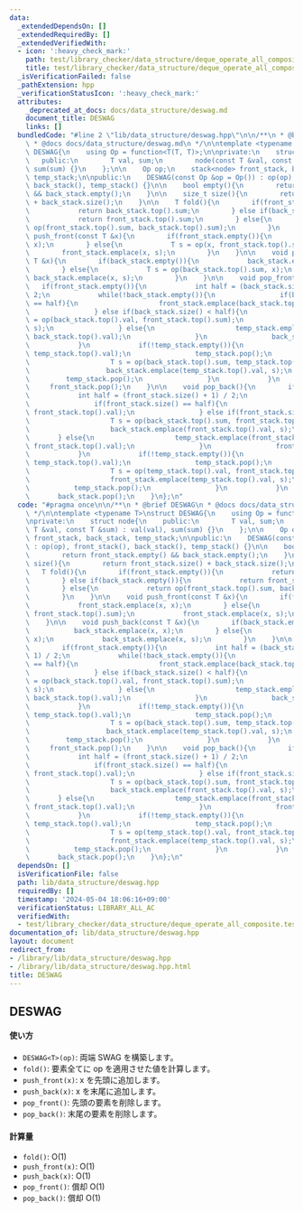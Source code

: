 ```yaml
---
data:
  _extendedDependsOn: []
  _extendedRequiredBy: []
  _extendedVerifiedWith:
  - icon: ':heavy_check_mark:'
    path: test/library_checker/data_structure/deque_operate_all_composite.test.cpp
    title: test/library_checker/data_structure/deque_operate_all_composite.test.cpp
  _isVerificationFailed: false
  _pathExtension: hpp
  _verificationStatusIcon: ':heavy_check_mark:'
  attributes:
    _deprecated_at_docs: docs/data_structure/deswag.md
    document_title: DESWAG
    links: []
  bundledCode: "#line 2 \"lib/data_structure/deswag.hpp\"\n\n/**\n * @brief DESWAG\n\
    \ * @docs docs/data_structure/deswag.md\n */\n\ntemplate <typename T>\nstruct\
    \ DESWAG{\n    using Op = function<T(T, T)>;\n\nprivate:\n    struct node{\n \
    \   public:\n        T val, sum;\n        node(const T &val, const T &sum) : val(val),\
    \ sum(sum) {}\n    };\n\n    Op op;\n    stack<node> front_stack, back_stack,\
    \ temp_stack;\n\npublic:\n    DESWAG(const Op &op = Op()) : op(op), front_stack(),\
    \ back_stack(), temp_stack() {}\n\n    bool empty(){\n        return front_stack.empty()\
    \ && back_stack.empty();\n    }\n\n    size_t size(){\n        return front_stack.size()\
    \ + back_stack.size();\n    }\n\n    T fold(){\n        if(front_stack.empty()){\n\
    \            return back_stack.top().sum;\n        } else if(back_stack.empty()){\n\
    \            return front_stack.top().sum;\n        } else{\n            return\
    \ op(front_stack.top().sum, back_stack.top().sum);\n        }\n    }\n\n    void\
    \ push_front(const T &x){\n        if(front_stack.empty()){\n            front_stack.emplace(x,\
    \ x);\n        } else{\n            T s = op(x, front_stack.top().sum);\n    \
    \        front_stack.emplace(x, s);\n        }\n    }\n\n    void push_back(const\
    \ T &x){\n        if(back_stack.empty()){\n            back_stack.emplace(x, x);\n\
    \        } else{\n            T s = op(back_stack.top().sum, x);\n           \
    \ back_stack.emplace(x, s);\n        }\n    }\n\n    void pop_front(){\n     \
    \   if(front_stack.empty()){\n            int half = (back_stack.size() + 1) /\
    \ 2;\n            while(!back_stack.empty()){\n                if(back_stack.size()\
    \ == half){\n                    front_stack.emplace(back_stack.top().val, back_stack.top().val);\n\
    \                } else if(back_stack.size() < half){\n                    T s\
    \ = op(back_stack.top().val, front_stack.top().sum);\n                    front_stack.emplace(back_stack.top().val,\
    \ s);\n                } else{\n                    temp_stack.emplace(back_stack.top().val,\
    \ back_stack.top().val);\n                }\n                back_stack.pop();\n\
    \            }\n            if(!temp_stack.empty()){\n                back_stack.emplace(temp_stack.top().val,\
    \ temp_stack.top().val);\n                temp_stack.pop();\n                while(!temp_stack.empty()){\n\
    \                    T s = op(back_stack.top().sum, temp_stack.top().val);\n \
    \                   back_stack.emplace(temp_stack.top().val, s);\n           \
    \         temp_stack.pop();\n                }\n            }\n        }\n   \
    \     front_stack.pop();\n    }\n\n    void pop_back(){\n        if(back_stack.empty()){\n\
    \            int half = (front_stack.size() + 1) / 2;\n            while(!front_stack.empty()){\n\
    \                if(front_stack.size() == half){\n                    back_stack.emplace(front_stack.top().val,\
    \ front_stack.top().val);\n                } else if(front_stack.size() < half){\n\
    \                    T s = op(back_stack.top().sum, front_stack.top().val);\n\
    \                    back_stack.emplace(front_stack.top().val, s);\n         \
    \       } else{\n                    temp_stack.emplace(front_stack.top().val,\
    \ front_stack.top().val);\n                }\n                front_stack.pop();\n\
    \            }\n            if(!temp_stack.empty()){\n                front_stack.emplace(temp_stack.top().val,\
    \ temp_stack.top().val);\n                temp_stack.pop();\n                while(!temp_stack.empty()){\n\
    \                    T s = op(temp_stack.top().val, front_stack.top().sum);\n\
    \                    front_stack.emplace(temp_stack.top().val, s);\n         \
    \           temp_stack.pop();\n                }\n            }\n        }\n \
    \       back_stack.pop();\n    }\n};\n"
  code: "#pragma once\n\n/**\n * @brief DESWAG\n * @docs docs/data_structure/deswag.md\n\
    \ */\n\ntemplate <typename T>\nstruct DESWAG{\n    using Op = function<T(T, T)>;\n\
    \nprivate:\n    struct node{\n    public:\n        T val, sum;\n        node(const\
    \ T &val, const T &sum) : val(val), sum(sum) {}\n    };\n\n    Op op;\n    stack<node>\
    \ front_stack, back_stack, temp_stack;\n\npublic:\n    DESWAG(const Op &op = Op())\
    \ : op(op), front_stack(), back_stack(), temp_stack() {}\n\n    bool empty(){\n\
    \        return front_stack.empty() && back_stack.empty();\n    }\n\n    size_t\
    \ size(){\n        return front_stack.size() + back_stack.size();\n    }\n\n \
    \   T fold(){\n        if(front_stack.empty()){\n            return back_stack.top().sum;\n\
    \        } else if(back_stack.empty()){\n            return front_stack.top().sum;\n\
    \        } else{\n            return op(front_stack.top().sum, back_stack.top().sum);\n\
    \        }\n    }\n\n    void push_front(const T &x){\n        if(front_stack.empty()){\n\
    \            front_stack.emplace(x, x);\n        } else{\n            T s = op(x,\
    \ front_stack.top().sum);\n            front_stack.emplace(x, s);\n        }\n\
    \    }\n\n    void push_back(const T &x){\n        if(back_stack.empty()){\n \
    \           back_stack.emplace(x, x);\n        } else{\n            T s = op(back_stack.top().sum,\
    \ x);\n            back_stack.emplace(x, s);\n        }\n    }\n\n    void pop_front(){\n\
    \        if(front_stack.empty()){\n            int half = (back_stack.size() +\
    \ 1) / 2;\n            while(!back_stack.empty()){\n                if(back_stack.size()\
    \ == half){\n                    front_stack.emplace(back_stack.top().val, back_stack.top().val);\n\
    \                } else if(back_stack.size() < half){\n                    T s\
    \ = op(back_stack.top().val, front_stack.top().sum);\n                    front_stack.emplace(back_stack.top().val,\
    \ s);\n                } else{\n                    temp_stack.emplace(back_stack.top().val,\
    \ back_stack.top().val);\n                }\n                back_stack.pop();\n\
    \            }\n            if(!temp_stack.empty()){\n                back_stack.emplace(temp_stack.top().val,\
    \ temp_stack.top().val);\n                temp_stack.pop();\n                while(!temp_stack.empty()){\n\
    \                    T s = op(back_stack.top().sum, temp_stack.top().val);\n \
    \                   back_stack.emplace(temp_stack.top().val, s);\n           \
    \         temp_stack.pop();\n                }\n            }\n        }\n   \
    \     front_stack.pop();\n    }\n\n    void pop_back(){\n        if(back_stack.empty()){\n\
    \            int half = (front_stack.size() + 1) / 2;\n            while(!front_stack.empty()){\n\
    \                if(front_stack.size() == half){\n                    back_stack.emplace(front_stack.top().val,\
    \ front_stack.top().val);\n                } else if(front_stack.size() < half){\n\
    \                    T s = op(back_stack.top().sum, front_stack.top().val);\n\
    \                    back_stack.emplace(front_stack.top().val, s);\n         \
    \       } else{\n                    temp_stack.emplace(front_stack.top().val,\
    \ front_stack.top().val);\n                }\n                front_stack.pop();\n\
    \            }\n            if(!temp_stack.empty()){\n                front_stack.emplace(temp_stack.top().val,\
    \ temp_stack.top().val);\n                temp_stack.pop();\n                while(!temp_stack.empty()){\n\
    \                    T s = op(temp_stack.top().val, front_stack.top().sum);\n\
    \                    front_stack.emplace(temp_stack.top().val, s);\n         \
    \           temp_stack.pop();\n                }\n            }\n        }\n \
    \       back_stack.pop();\n    }\n};\n"
  dependsOn: []
  isVerificationFile: false
  path: lib/data_structure/deswag.hpp
  requiredBy: []
  timestamp: '2024-05-04 18:06:16+09:00'
  verificationStatus: LIBRARY_ALL_AC
  verifiedWith:
  - test/library_checker/data_structure/deque_operate_all_composite.test.cpp
documentation_of: lib/data_structure/deswag.hpp
layout: document
redirect_from:
- /library/lib/data_structure/deswag.hpp
- /library/lib/data_structure/deswag.hpp.html
title: DESWAG
---
```

## DESWAG

#### 使い方

- `DESWAG<T>(op)`: 両端 SWAG を構築します。
- `fold()`: 要素全てに op を適用させた値を計算します。
- `push_front(x)`: x を先頭に追加します。
- `push_back(x)`: x を末尾に追加します。
- `pop_front()`: 先頭の要素を削除します。
- `pop_back()`: 末尾の要素を削除します。

#### 計算量

- `fold()`: $\mathrm{O}(1)$
- `push_front(x)`: $\mathrm{O}(1)$
- `push_back(x)`: $\mathrm{O}(1)$
- `pop_front()`: 償却 $\mathrm{O}(1)$
- `pop_back()`: 償却 $\mathrm{O}(1)$